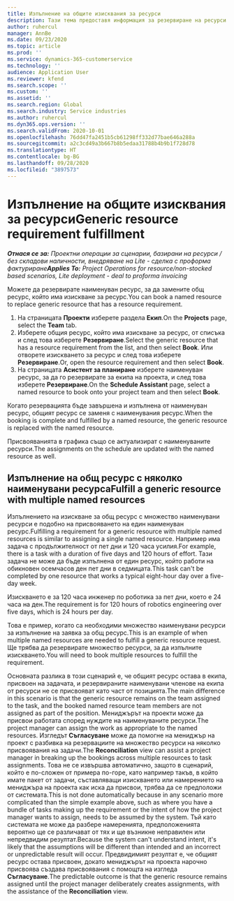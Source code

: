 ```yaml
---
title: Изпълнение на общите изисквания за ресурси
description: Тази тема предоставя информация за резервиране на ресурси за изискване за общ ресурс.
author: ruhercul
manager: AnnBe
ms.date: 09/23/2020
ms.topic: article
ms.prod: ''
ms.service: dynamics-365-customerservice
ms.technology: ''
audience: Application User
ms.reviewer: kfend
ms.search.scope: ''
ms.custom: ''
ms.assetid: ''
ms.search.region: Global
ms.search.industry: Service industries
ms.author: ruhercul
ms.dyn365.ops.version: ''
ms.search.validFrom: 2020-10-01
ms.openlocfilehash: 76dd47fa2451b5cb61298ff332d77bae646a288a
ms.sourcegitcommit: a2c3cd49a3b667b8b5edaa31788b4b9b1f728d78
ms.translationtype: HT
ms.contentlocale: bg-BG
ms.lasthandoff: 09/28/2020
ms.locfileid: "3897573"
---
```

# <a name="generic-resource-requirement-fulfillment"></a><span data-ttu-id="399e7-103">Изпълнение на общите изисквания за ресурси</span><span class="sxs-lookup"><span data-stu-id="399e7-103">Generic resource requirement fulfillment</span></span>

<span data-ttu-id="399e7-104">_**Отнася се за:** Проектни операции за сценарии, базирани на ресурси / без складови наличности, внедряване на Lite - сделка с проформа фактуриране_</span><span class="sxs-lookup"><span data-stu-id="399e7-104">_**Applies To:** Project Operations for resource/non-stocked based scenarios, Lite deployment - deal to proforma invoicing_</span></span>

<span data-ttu-id="399e7-105">Можете да резервирате наименуван ресурс, за да замените общ ресурс, който има изискване за ресурс.</span><span class="sxs-lookup"><span data-stu-id="399e7-105">You can book a named resource to replace generic resource that has a resource requirement.</span></span>

1. <span data-ttu-id="399e7-106">На страницата **Проекти** изберете раздела **Екип**.</span><span class="sxs-lookup"><span data-stu-id="399e7-106">On the **Projects** page, select the **Team** tab.</span></span>
2. <span data-ttu-id="399e7-107">Изберете общия ресурс, който има изискване за ресурс, от списъка и след това изберете **Резервиране**.</span><span class="sxs-lookup"><span data-stu-id="399e7-107">Select the generic resource that has a resource requirement from the list, and then select **Book**.</span></span> <span data-ttu-id="399e7-108">Или отворете изискването за ресурс и след това изберете **Резервиране**.</span><span class="sxs-lookup"><span data-stu-id="399e7-108">Or, open the resource requirement and then select **Book**.</span></span>
3. <span data-ttu-id="399e7-109">На страницата **Асистент за планиране** изберете наименуван ресурс, за да го резервирате за екипа на проекта, и след това изберете **Резервиране**.</span><span class="sxs-lookup"><span data-stu-id="399e7-109">On the **Schedule Assistant** page, select a named resource to book onto your project team and then select **Book**.</span></span>

<span data-ttu-id="399e7-110">Когато резервацията бъде завършена и изпълнена от наименуван ресурс, общият ресурс се заменя с наименувания ресурс.</span><span class="sxs-lookup"><span data-stu-id="399e7-110">When the booking is complete and fulfilled by a named resource, the generic resource is replaced with the named resource.</span></span>

<span data-ttu-id="399e7-111">Присвояванията в графика също се актуализират с наименуваните ресурси.</span><span class="sxs-lookup"><span data-stu-id="399e7-111">The assignments on the schedule are updated with the named resource as well.</span></span>

## <a name="fulfill-a-generic-resource-with-multiple-named-resources"></a><span data-ttu-id="399e7-112">Изпълнение на общ ресурс с няколко наименувани ресурса</span><span class="sxs-lookup"><span data-stu-id="399e7-112">Fulfill a generic resource with multiple named resources</span></span>
<span data-ttu-id="399e7-113">Изпълнението на изискване за общ ресурс с множество наименувани ресурси е подобно на присвояването на един наименуван ресурс.</span><span class="sxs-lookup"><span data-stu-id="399e7-113">Fulfilling a requirement for a generic resource with multiple named resources is similar to assigning a single named resource.</span></span> <span data-ttu-id="399e7-114">Например има задача с продължителност от пет дни и 120 часа усилия.</span><span class="sxs-lookup"><span data-stu-id="399e7-114">For example, there is a task with a duration of five days and 120 hours of effort.</span></span> <span data-ttu-id="399e7-115">Тази задача не може да бъде изпълнена от един ресурс, който работи на обикновен осемчасов ден пет дни в седмицата.</span><span class="sxs-lookup"><span data-stu-id="399e7-115">This task can't be completed by one resource that works a typical eight-hour day over a five-day week.</span></span> 

<span data-ttu-id="399e7-116">Изискването е за 120 часа инженер по роботика за пет дни, което е 24 часа на ден.</span><span class="sxs-lookup"><span data-stu-id="399e7-116">The requirement is for 120 hours of robotics engineering over five days, which is 24 hours per day.</span></span>

<span data-ttu-id="399e7-117">Това е пример, когато са необходими множество наименувани ресурси за изпълнение на заявка за общ ресурс.</span><span class="sxs-lookup"><span data-stu-id="399e7-117">This is an example of when multiple named resources are needed to fulfill a generic resource request.</span></span> <span data-ttu-id="399e7-118">Ще трябва да резервирате множество ресурси, за да изпълните изискването.</span><span class="sxs-lookup"><span data-stu-id="399e7-118">You will need to book multiple resources to fulfill the requirement.</span></span>

<span data-ttu-id="399e7-119">Основната разлика в този сценарий е, че общият ресурс остава в екипа, присвоен на задачата, и резервираните наименувани членове на екипа от ресурси не се присвояват като част от позицията.</span><span class="sxs-lookup"><span data-stu-id="399e7-119">The main difference in this scenario is that the generic resource remains on the team assigned to the task, and the booked named resource team members are not assigned as part of the position.</span></span> <span data-ttu-id="399e7-120">Мениджърът на проекти може да присвои работата според нуждите на наименуваните ресурси.</span><span class="sxs-lookup"><span data-stu-id="399e7-120">The project manager can assign the work as appropriate to the named resources.</span></span> <span data-ttu-id="399e7-121">Изгледът **Съгласуване** може да помогне на мениджър на проект с разбивка на резервациите на множество ресурси на няколко присвоявания на задачи.</span><span class="sxs-lookup"><span data-stu-id="399e7-121">The **Reconciliation** view can assist a project manager in breaking up the bookings across multiple resources to task assignments.</span></span> <span data-ttu-id="399e7-122">Това не се извършва автоматично, защото в сценарий, който е по-сложен от примера по-горе, като например такъв, в който имате пакет от задачи, съставляващи изискването или намерението на мениджъра на проекта как иска да присвои, трябва да се предположи от системата.</span><span class="sxs-lookup"><span data-stu-id="399e7-122">This is not done automatically because in any scenario more complicated than the simple example above, such as where you have a bundle of tasks making up the requirement or the intent of how the project manager wants to assign, needs to be assumed by the system.</span></span> <span data-ttu-id="399e7-123">Тъй като системата не може да разбере намеренията, предположенията вероятно ще се различават от тях и ще възникне неправилен или непредвидим резултат.</span><span class="sxs-lookup"><span data-stu-id="399e7-123">Because the system can't understand intent, it's likely that the assumptions will be different than intended and an incorrect or unpredictable result will occur.</span></span> <span data-ttu-id="399e7-124">Предвидимият резултат е, че общият ресурс остава присвоен, докато мениджърът на проекта нарочно присвоява създава присвоявания с помощта на изгледа **Съгласуване**.</span><span class="sxs-lookup"><span data-stu-id="399e7-124">The predictable outcome is that the generic resource remains assigned until the project manager deliberately creates assignments, with the assistance of the **Reconciliation** view.</span></span>


